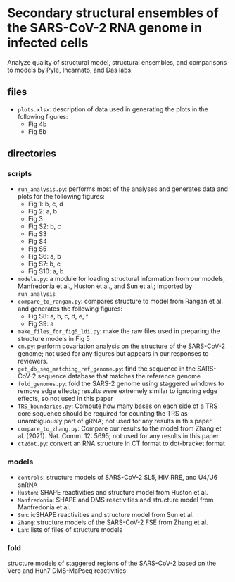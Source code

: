 # Secondary structural ensembles of the SARS-CoV-2 RNA genome in infected cells
 
Analyze quality of structural model, structural ensembles, and comparisons to models by Pyle, Incarnato, and Das labs.

## files
- `plots.xlsx`: description of data used in generating the plots in the following figures:
  - Fig 4b
  - Fig 5b

## directories

### scripts
- `run_analysis.py`: performs most of the analyses and generates data and plots for the following figures:
  - Fig 1: b, c, d
  - Fig 2: a, b
  - Fig 3
  - Fig S2: b, c
  - Fig S3
  - Fig S4
  - Fig S5
  - Fig S6: a, b
  - Fig S7: b, c
  - Fig S10: a, b
- `models.py`: a module for loading structural information from our models, Manfredonia et al., Huston et al., and Sun et al.; imported by `run_analysis`
- `compare_to_rangan.py`: compares structure to model from Rangan et al. and generates the following figures:
  - Fig S8: a, b, c, d, e, f
  - Fig S9: a
- `make_files_for_fig5_ldi.py`: make the raw files used in preparing the structure models in Fig 5
- `cm.py`: perform covariation analysis on the structure of the SARS-CoV-2 genome; not used for any figures but appears in our responses to reviewers.
- `get_db_seq_matching_ref_genome.py`: find the sequence in the SARS-CoV-2 sequence database that matches the reference genome
- `fold_genomes.py`: fold the SARS-2 genome using staggered windows to remove edge effects; results were extremely similar to ignoring edge effects, so not used in this paper
- `TRS_boundaries.py`: Compute how many bases on each side of a TRS core sequence should be required for counting the TRS as unambiguously part of gRNA; not used for any results in this paper
- `compare_to_zhang.py`: Compare our results to the model from Zhang et al. (2021). Nat. Comm. 12: 5695; not used for any results in this paper
- `ct2dot.py`: convert an RNA structure in CT format to dot-bracket format

### models
- `controls`: structure models of SARS-CoV-2 SL5, HIV RRE, and U4/U6 snRNA
- `Huston`: SHAPE reactivities and structure model from Huston et al. 
- `Manfredonia`: SHAPE and DMS reactivities and structure model from Manfredonia et al.
- `Sun`: icSHAPE reactivities and structure model from Sun et al.
- `Zhang`: structure models of the SARS-CoV-2 FSE from Zhang et al.
- `Lan`: lists of files of structure models

### fold
structure models of staggered regions of the SARS-CoV-2 based on the Vero and Huh7 DMS-MaPseq reactivities

